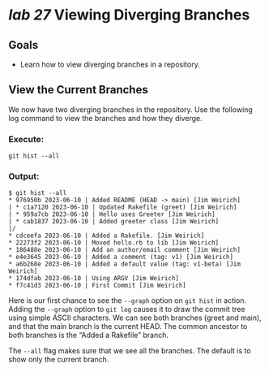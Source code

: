 # *lab 27* Viewing Diverging Branches

## Goals

- Learn how to view diverging branches in a repository.

## View the Current Branches

We now have two diverging branches in the repository. Use the following
log command to view the branches and how they diverge.

### **Execute:**

``` instructions
git hist --all
```

### **Output:**

``` sample
$ git hist --all
* 976950b 2023-06-10 | Added README (HEAD -> main) [Jim Weirich]
| * c1a7120 2023-06-10 | Updated Rakefile (greet) [Jim Weirich]
| * 959a7cb 2023-06-10 | Hello uses Greeter [Jim Weirich]
| * cab1837 2023-06-10 | Added greeter class [Jim Weirich]
|/
* cdceefa 2023-06-10 | Added a Rakefile. [Jim Weirich]
* 22273f2 2023-06-10 | Moved hello.rb to lib [Jim Weirich]
* 186488e 2023-06-10 | Add an author/email comment [Jim Weirich]
* e4e3645 2023-06-10 | Added a comment (tag: v1) [Jim Weirich]
* a6b268e 2023-06-10 | Added a default value (tag: v1-beta) [Jim Weirich]
* 174dfab 2023-06-10 | Using ARGV [Jim Weirich]
* f7c41d3 2023-06-10 | First Commit [Jim Weirich]
```

Here is our first chance to see the `--graph` option on `git hist` in
action. Adding the `--graph` option to `git log` causes it to draw the
commit tree using simple ASCII characters. We can see both branches
(greet and main), and that the main branch is the current HEAD. The
common ancestor to both branches is the “Added a Rakefile” branch.

The `--all` flag makes sure that we see all the branches. The default is
to show only the current branch.
